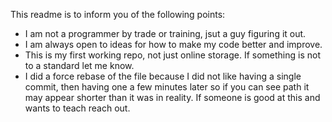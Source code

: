 This readme is to inform you of the following points:
* I am not a programmer by trade or training, jsut a guy figuring it out.
* I am always open to ideas for how to make my code better and improve.
* This is my first working repo, not just online storage. If something is not to a standard let me know.
* I did a force rebase of the file because I did not like having a single commit, then having one a few minutes later so if you can see path it may appear shorter than it was in reality. If someone is good at this and wants to teach reach out.
